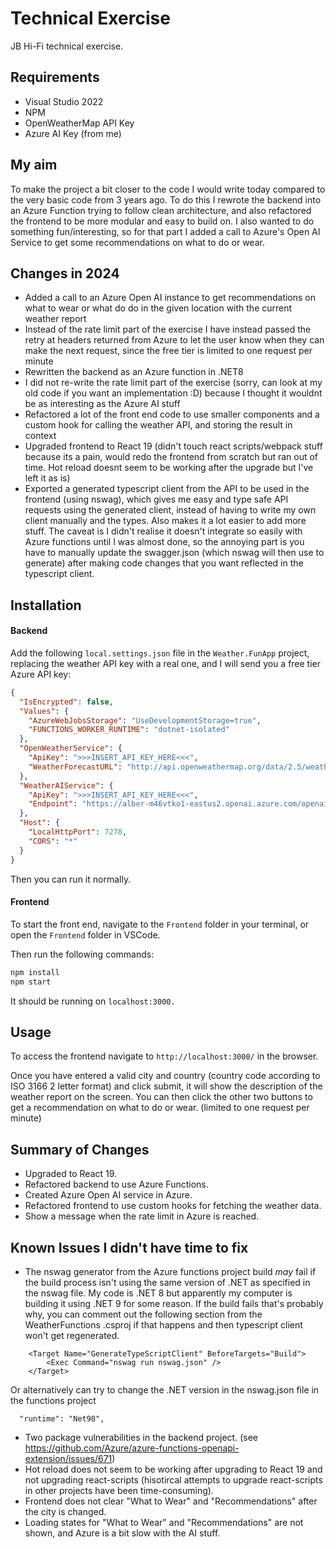 # Technical Exercise

JB Hi-Fi technical exercise.

## Requirements
- Visual Studio 2022
- NPM
- OpenWeatherMap API Key
- Azure AI Key (from me)

## My aim

To make the project a bit closer to the code I would write today compared to the very basic code from 3 years ago. To do this I rewrote the backend into an Azure Function trying to follow clean architecture, and also refactored the frontend to be more modular and easy to build on. I also wanted to do something fun/interesting, so for that part I added a call to Azure's Open AI Service to get some recommendations on what to do or wear.

## Changes in 2024
- Added a call to an Azure Open AI instance to get recommendations on what to wear or what do do in the given location with the current weather report
- Instead of the rate limit part of the exercise I have instead passed the retry at headers returned from Azure to let the user know when they can make the next request, since the free tier is limited to one request per minute
- Rewritten the backend as an Azure function in .NET8 
- I did not re-write the rate limit part of the exercise (sorry, can look at my old code if you want an implementation :D) because I thought it wouldnt be as interesting as the Azure AI stuff
- Refactored a lot of the front end code to use smaller components and a custom hook for calling the weather API, and storing the result in context
- Upgraded frontend to React 19 (didn't touch react scripts/webpack stuff because its a pain, would redo the frontend from scratch but ran out of time. Hot reload doesnt seem to be working after the upgrade but I've left it as is)
- Exported a generated typescript client from the API to be used in the frontend (using nswag), which gives me easy and type safe API requests using the generated client, instead of having to write my own client manually and the types. Also makes it a lot easier to add more stuff. The caveat is I didn't realise it doesn't integrate so easily with Azure functions until I was almost done, so the annoying part is you have to manually update the swagger.json (which nswag will then use to generate) after making code changes that you want reflected in the typescript client.

## Installation

#### Backend

Add the following `local.settings.json` file in the `Weather.FunApp` project, replacing the weather API key with a real one, and I will send you a free tier Azure API key:

```json
{
  "IsEncrypted": false,
  "Values": {
    "AzureWebJobsStorage": "UseDevelopmentStorage=true",
    "FUNCTIONS_WORKER_RUNTIME": "dotnet-isolated"
  },
  "OpenWeatherService": {
    "ApiKey": ">>>INSERT_API_KEY_HERE<<<",
    "WeatherForecastURL": "http://api.openweathermap.org/data/2.5/weather"
  },
  "WeatherAIService": {
    "ApiKey": ">>>INSERT_API_KEY_HERE<<<",
    "Endpoint": "https://alber-m46vtko1-eastus2.openai.azure.com/openai/deployments/gpt-4o-mini/chat/completions?api-version=2024-02-15-preview"
  },
  "Host": {
    "LocalHttpPort": 7278,
    "CORS": "*"
  }
}
```

Then you can run it normally.

#### Frontend
To start the front end, navigate to the ```Frontend``` folder in your terminal, or open the ```Frontend``` folder in VSCode.

Then run the following commands:

```bash
npm install
npm start
```
It should be running on ```localhost:3000.```

## Usage

To access the frontend navigate to ```http://localhost:3000/``` in the browser.

Once you have entered a valid city and country (country code according to ISO 3166 2 letter format) and click submit, it will show the description of the weather report on the screen. You can then click the other two buttons to get a recommendation on what to do or wear. (limited to one request per minute)

## Summary of Changes

- Upgraded to React 19.
- Refactored backend to use Azure Functions.
- Created Azure Open AI service in Azure.
- Refactored frontend to use custom hooks for fetching the weather data.
- Show a message when the rate limit in Azure is reached.

## Known Issues I didn't have time to fix

- The nswag generator from the Azure functions project build *may* fail if the build process isn't using the same version of .NET as specified in the nswag file. My code is .NET 8 but apparently my computer is building it using .NET 9 for some reason. If the build fails that's probably why, you can comment out the following section from the WeatherFunctions .csproj if that happens and then typescript client won't get regenerated.

```
	<Target Name="GenerateTypeScriptClient" BeforeTargets="Build">
		<Exec Command="nswag run nswag.json" />
	</Target>
```
Or alternatively can try to change the .NET version in the nswag.json file in the functions project 
```
  "runtime": "Net90",
```
- Two package vulnerabilities in the backend project. (see https://github.com/Azure/azure-functions-openapi-extension/issues/671)
- Hot reload does not seem to be working after upgrading to React 19 and not upgrading react-scripts (hisotircal attempts to upgrade react-scripts in other projects have been time-consuming).
- Frontend does not clear "What to Wear" and "Recommendations" after the city is changed.
- Loading states for "What to Wear" and "Recommendations" are not shown, and Azure is a bit slow with the AI stuff.
